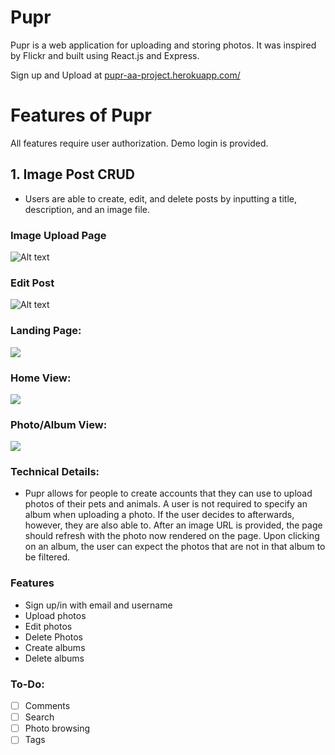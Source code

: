 # Pupr

Pupr is a web application for uploading and storing photos. It was
 inspired by Flickr and built using React.js and Express.

Sign up and Upload at [pupr-aa-project.herokuapp.com/](https://pupr-aa-project.herokuapp.com/)



# Features of Pupr

All features require user authorization. Demo login is provided.

## 1. Image Post CRUD
* Users are able to create, edit, and delete posts by inputting a title, description, and an image file.

### Image Upload Page
![Alt text](https://i.gyazo.com/8294c5901a0c9a8a93a73c98f3f80bc1.jpg)

### Edit Post
![Alt text](https://i.gyazo.com/39b7a4f89439569939ca3aa88c676c0a.png)

### Landing Page:
![](https://i.ibb.co/TgCzgyr/7f7ea4a05b7a95092be501b9707623af.jpg)


### Home View:

![](https://i.ibb.co/DzDhnny/a3318844eccf2d9cb0f535c323e4ba61.jpg)

### Photo/Album View:

![](https://i.ibb.co/q0vs7y9/0dc44c432ce01ebae0eaab5eda56e2aa.jpg)

### Technical Details:
* Pupr allows for people to create accounts that they can use to upload photos of their pets and animals. A user is not required to specify an album when uploading a photo. If the user decides to afterwards, however, they are also able to. After an image URL is provided, the page should refresh with the photo now rendered on the page. Upon clicking on an album, the user can expect the photos that are not in that album to be filtered.


### Features
* Sign up/in with email and username
* Upload photos
* Edit photos
* Delete Photos
* Create albums
* Delete albums

### To-Do:
* [ ] Comments
* [ ] Search
* [ ] Photo browsing
* [ ] Tags
